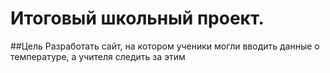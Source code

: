 # Итоговый школьный проект.
##Цель Разработать сайт, на котором ученики могли вводить данные о температуре, а учителя следить за этим
